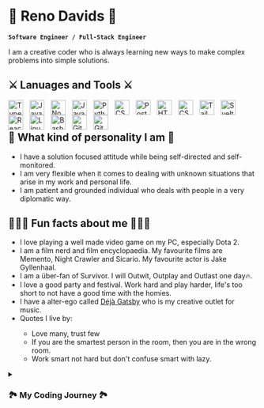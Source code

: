 # 🐲 Reno Davids 🐲

**`Software Engineer / Full-Stack Engineer`**

I am a creative coder who is always learning new ways to make complex problems into simple solutions. 

<h2>⚔️ Lanuages and Tools ⚔️</h2>
<img align="left" alt="Typescript" width="30px" style="padding-right:10px;" src="https://cdn.jsdelivr.net/gh/devicons/devicon/icons/typescript/typescript-original.svg" />          
<img align="left" alt="Javascript" width="30px" style="padding-right:10px;" src="https://cdn.jsdelivr.net/gh/devicons/devicon/icons/javascript/javascript-original.svg" />
<img align="left" alt="NodeJS" width="30px" style="padding-right:10px;" src="https://cdn.jsdelivr.net/gh/devicons/devicon/icons/nodejs/nodejs-original.svg" />
<img align="left" alt="Java" width="30px" style="padding-right:10px;" src="https://cdn.jsdelivr.net/gh/devicons/devicon/icons/java/java-original.svg"/>
<img align="left" alt="Python" width="30px" style="padding-right:10px;" src="https://cdn.jsdelivr.net/gh/devicons/devicon/icons/python/python-plain.svg" />
<img align="left" alt="CSharp" width="30px" style="padding-right:10px;" src="https://cdn.jsdelivr.net/gh/devicons/devicon/icons/csharp/csharp-original.svg" />
<img align="left" alt="Postgresql" width="30px" style="padding-right:10px;" src="https://cdn.jsdelivr.net/gh/devicons/devicon/icons/postgresql/postgresql-original.svg" />
<img align="left" alt="HTML" width="30px" style="padding-right:10px;" src="https://cdn.jsdelivr.net/gh/devicons/devicon/icons/html5/html5-plain.svg" />
<img align="left" alt="CSS" width="30px" style="padding-right:10px;" src="https://cdn.jsdelivr.net/gh/devicons/devicon/icons/css3/css3-plain.svg" />
<img align="left" alt="Tailwindcss" width="30px" style="padding-right:10px;" src="https://cdn.jsdelivr.net/gh/devicons/devicon@latest/icons/tailwindcss/tailwindcss-original.svg" />
<img align="left" alt="Svelte" width="30px" style="padding-right:10px;" src="https://cdn.jsdelivr.net/gh/devicons/devicon/icons/svelte/svelte-original.svg" />
<img align="left" alt="React" width="30px" style="padding-right:10px;" src="https://cdn.jsdelivr.net/gh/devicons/devicon/icons/react/react-original.svg" />
<img align="left" alt="Linux" width="30px" style="padding-right:10px;" src="https://cdn.jsdelivr.net/gh/devicons/devicon/icons/linux/linux-original.svg" />
<img align="left" alt="Bash" width="30px" style="padding-right:10px;" src="https://cdn.jsdelivr.net/gh/devicons/devicon/icons/bash/bash-original.svg" />
<img align="left" alt="Git" width="30px" style="padding-right:10px;" src="https://cdn.jsdelivr.net/gh/devicons/devicon/icons/git/git-original.svg" />
<img align="left" alt="GitHub" width="30px" style="padding-right:10px;" src="https://cdn.jsdelivr.net/gh/devicons/devicon/icons/github/github-original.svg" />
<br />
<br />

<h2>🌊 What kind of personality I am 🌊</h2>
<ul>
  <li>I have a solution focused attitude while being self-directed and self-monitored.</li>
  <li>I am very flexible when it comes to dealing with unknown situations that arise in my work and personal life.</li>
  <li>I am patient and grounded individual who deals with people in a very diplomatic way.</li>
</ul>

<h2>🧘🏻‍♂️ Fun facts about me 🧘🏻‍♂️</h2>
<ul>
  <li>I love playing a well made video game on my PC, especially Dota 2.</li>
  <li>I am a film nerd and film encyclopaedia. My favourite films are Memento, Night Crawler and Sicario. My favourite actor is Jake Gyllenhaal.</li>
  <li>I am a über-fan of Survivor. I will Outwit, Outplay and Outlast one day🔥.</li>
  <li>I love a good party and festival. Work hard and play harder, life's too short to not have a good time with the homies.</li>
  <li>I have a alter-ego called <a href="https://www.thesamegatsby.com">Déjà Gatsby</a> who is my creative outlet for music.</li>
  <li>Quotes I live by:</li>
  <ul>
    <li>Love many, trust few</li>
    <li>If you are the smartest person in the room, then you are in the wrong room.</li>
    <li>Work smart not hard but don't confuse smart with lazy.</li>
  </ul>
</ul>
</details>

<details>
  <summary><h3>🏞️ My Coding Journey 🏞️</h3></summary>
Born and raised in Johannesburg South Africa 🇿🇦 since 1997.  I have always been drawn to computers since I was young. Whether it was playing Counter Strike Source with my cousins at their LAN parties or learning every corner of how Windows XP works, I would always find myself in front of a computer screen being entertained for hours. 

At the age of 12 I was given my first ever computer for my birthday and officially became the IT geek of the family house, fixing any issues related to the internet or with my family computer. 

In 2014, I started my first ever IT classes in my Grade 10 year and began to learn how to code with Java being my first language. In those first few classes I knew instantly that this is what I wanted to do with my future and began my journey of many hours climbing that learning curve of coding, debugging and computer theory. 

Once I matriculated in 2016, I was accepted into the University of Johannesburg where I began my BSc Computer Science journey. In 2019 I moved to the University of Pretoria to complete my studies. 

In 2022 I took my official gap year and started freelancing my software skills to different people where I was shortly chosen by [RIC](http://ricgroup.net/) to work solo on the [BGO Tool](https://github.com/littlevegasdavids/RIC-BGO-Tool).
  
I then moved onto my first passion project [Shop Emporium](https://github.com/littlevegasdavids/Shop-Emporium) where I created an ecommerce shop from scratch for [Emporium of Curiosity](https://www.instagram.com/emporiumofcuriosity/).
  
In December of 2022 I passed my last subject at the University of Pretoria which marked the completion of my undergraduate BSc Computer Science degree.
  
In April 2023 I moved to Cape Town and joined a 6 month Software Engineer graduate program at [SovTech](https://www.sovtech.co.za/). In October 2023 I got promoted to Junior Software Developer at SovTech.
</details>
